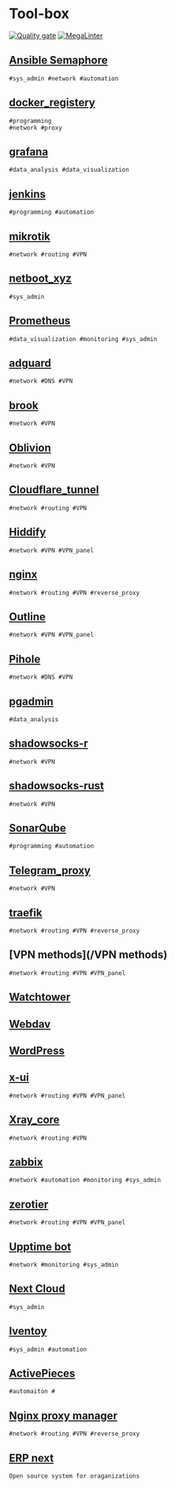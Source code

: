 # Tool-box

[![Quality gate](https://sonarcloud.io/api/project_badges/quality_gate?project=BIGboss248_Tool-box)](https://sonarcloud.io/summary/new_code?id=BIGboss248_Tool-box) [![MegaLinter](https://github.com/BIGboss248/Tool-box/workflows/MegaLinter/badge.svg?branch=main)](https://github.com/BIGboss248/Tool-box/actions?query=workflow%3AMegaLinter+branch%3Amain)

## [Ansible Semaphore](/Ansible%20semaphore/)

    #sys_admin #network #automation

## [docker_registery](/docker_registery)

    #programming
    #network #proxy

## [grafana](/grafana/)

    #data_analysis #data_visualization

## [jenkins](/jenkins/)

    #programming #automation

## [mikrotik](/mikrotik/)

    #network #routing #VPN

## [netboot_xyz](/netboot_xyz)

    #sys_admin

## [Prometheus](/Prometheus)

    #data_visualization #monitoring #sys_admin

## [adguard](/adguard)

    #network #DNS #VPN

## [brook](/Brook/)

    #network #VPN

## [Oblivion](/Oblivion/)

    #network #VPN

## [Cloudflare_tunnel](/Cloudflare_tunnel)

    #network #routing #VPN

## [Hiddify](/Hiddify/)

    #network #VPN #VPN_panel

## [nginx](/nginx/)

    #network #routing #VPN #reverse_proxy

## [Outline](/Outline/)

    #network #VPN #VPN_panel

## [Pihole](/Pihole/)

    #network #DNS #VPN

## [pgadmin](/pgadmin/)

    #data_analysis

## [shadowsocks-r](/shadowsocks-r)

    #network #VPN

## [shadowsocks-rust](/shadowsocks-rust)

    #network #VPN

## [SonarQube](/SonarQube)

    #programming #automation

## [Telegram_proxy](/Telegram_proxy)

    #network #VPN

## [traefik](/traefik)

    #network #routing #VPN #reverse_proxy

## [VPN methods](/VPN methods)

    #network #routing #VPN #VPN_panel

## [Watchtower](/Watchtower)

## [Webdav](/Webdav)

## [WordPress](/WordPress)

## [x-ui](/x-ui)

    #network #routing #VPN #VPN_panel

## [Xray_core](/Xray_core)

    #network #routing #VPN

## [zabbix](/zabbix)

    #network #automation #monitoring #sys_admin

## [zerotier](/zerotier)

    #network #routing #VPN #VPN_panel

## [Upptime bot](/Upptime%20bot/)

    #network #monitoring #sys_admin

## [Next Cloud](/next_cloud/)

    #sys_admin

## [Iventoy](/iventoy/)

    #sys_admin #automation

## [ActivePieces](/activepieces/)

    #automaiton #

## [Nginx proxy manager](/nginx%20proxy%20manager)

    #network #routing #VPN #reverse_proxy

## [ERP next](/ERP_next/)

    Open source system for oraganizations
